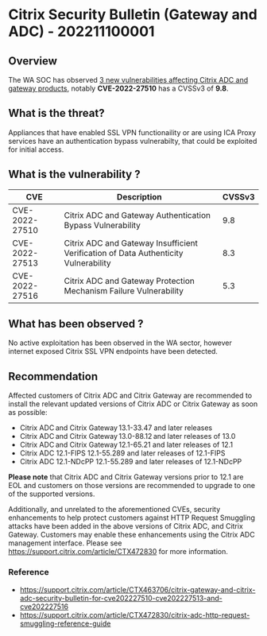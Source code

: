 # Citrix Security Bulletin (Gateway and ADC) - 202211100001

## Overview

The WA SOC has observed [3 new vulnerabilities affecting Citrix ADC and gateway products](https://support.citrix.com/article/CTX463706/citrix-gateway-and-citrix-adc-security-bulletin-for-cve202227510-cve202227513-and-cve202227516), notably **CVE-2022-27510** has a CVSSv3 of **9.8**.

## What is the threat?

Appliances that have enabled SSL VPN functionaility or are using ICA Proxy services have an authentication bypass vulnerabilty, that could be exploited for initial access.

## What is the vulnerability ?

| CVE            | Description                                                                         | CVSSv3 |
| -------------- | ----------------------------------------------------------------------------------- | ------ |
| CVE-2022-27510 | Citrix ADC and Gateway Authentication Bypass Vulnerability                          | 9.8    |
| CVE-2022-27513 | Citrix ADC and Gateway Insufficient Verification of Data Authenticity Vulnerability | 8.3    |
| CVE-2022-27516 | Citrix ADC and Gateway Protection Mechanism Failure Vulnerability                   | 5.3    |

## What has been observed ?

No active exploitation has been observed in the WA sector, however internet exposed Citrix SSL VPN endpoints have been detected.

## Recommendation

Affected customers of Citrix ADC and Citrix Gateway are recommended to install the relevant updated versions of Citrix ADC or Citrix Gateway as soon as possible:

- Citrix ADC and Citrix Gateway 13.1-33.47 and later releases
- Citrix ADC and Citrix Gateway 13.0-88.12 and later releases of 13.0
- Citrix ADC and Citrix Gateway 12.1-65.21 and later releases of 12.1
- Citrix ADC 12.1-FIPS 12.1-55.289 and later releases of 12.1-FIPS
- Citrix ADC 12.1-NDcPP 12.1-55.289 and later releases of 12.1-NDcPP

**Please note** that Citrix ADC and Citrix Gateway versions prior to 12.1 are EOL and customers on those versions are recommended to upgrade to one of the supported versions.

Additionally, and unrelated to the aforementioned CVEs, security enhancements to help protect customers against HTTP Request Smuggling attacks have been added in the above versions of Citrix ADC, and Citrix Gateway. Customers may enable these enhancements using the Citrix ADC management interface. Please see <https://support.citrix.com/article/CTX472830> for more information.

### Reference

- <https://support.citrix.com/article/CTX463706/citrix-gateway-and-citrix-adc-security-bulletin-for-cve202227510-cve202227513-and-cve202227516>
- <https://support.citrix.com/article/CTX472830/citrix-adc-http-request-smuggling-reference-guide>
